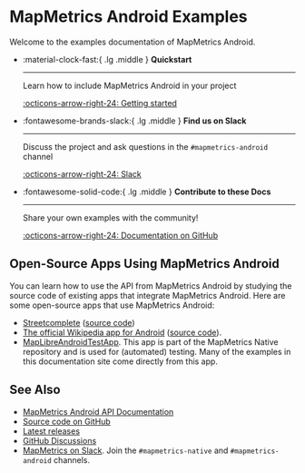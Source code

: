 # MapMetrics Android Examples

Welcome to the examples documentation of MapMetrics Android.

<div class="grid cards" markdown>

-   :material-clock-fast:{ .lg .middle } __Quickstart__

    ---

    Learn how to include MapMetrics Android in your project

    [:octicons-arrow-right-24: Getting started](getting-started.md)

-   :fontawesome-brands-slack:{ .lg .middle } __Find us on Slack__

    ---

    Discuss the project and ask questions in the `#mapmetrics-android` channel

    [:octicons-arrow-right-24: Slack](https://osmus.slack.com/archives/C01G3D28DAB)

-   :fontawesome-solid-code:{ .lg .middle } __Contribute to these Docs__

    ---

    Share your own examples with the community!

    [:octicons-arrow-right-24: Documentation on GitHub](https://github.com/maplibre/maplibre-native/tree/main/platform/android/docs)

</div>


## Open-Source Apps Using MapMetrics Android

You can learn how to use the API from MapMetrics Android by studying the source code of existing apps that integrate MapMetrics Android. Here are some open-source apps that use MapMetrics Android:

- [Streetcomplete](https://github.com/streetcomplete/StreetComplete) ([source code](https://github.com/search?q=repo%3Astreetcomplete%2FStreetComplete%20maplibre&type=code))
- [The official Wikipedia app for Android](https://github.com/wikimedia/apps-android-wikipedia) ([source code](https://github.com/search?q=repo%3Awikimedia%2Fapps-android-wikipedia%20maplibre&type=code)).
- [MapLibreAndroidTestApp](https://github.com/maplibre/maplibre-native/tree/main/platform/android/MapLibreAndroidTestApp). This app is part of the MapMetrics Native repository and is used for (automated) testing. Many of the examples in this documentation site come directly from this app.

## See Also

- [MapMetrics Android API Documentation](https://maplibre.org/maplibre-native/android/api/)
- [Source code on GitHub](https://github.com/MapMetrics/mapmetrics-native-sdk/tree/main/platform/android)
- [Latest releases](https://github.com/MapMetrics/mapmetrics-native-sdk/releases?q=android-v11&expanded=true)
- [GitHub Discussions](https://github.com/MapMetrics/mapmetrics-native-sdk/discussions/categories/q-a?discussions_q=is%3Aopen+category%3AQ%26A+label%3Aandroid)
- [MapMetrics on Slack](https://slack.openstreetmap.us). Join the `#mapmetrics-native` and `#mapmetrics-android` channels.
